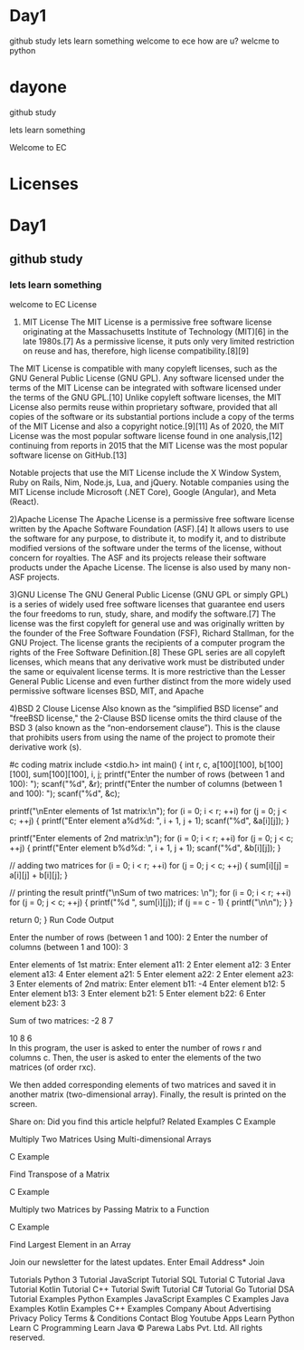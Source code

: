 # Day1
github study
lets learn something
welcome to ece
how are u?
welcme to python
# dayone

github study

lets learn something

Welcome to EC
# Licenses

# Day1
## github study
### lets learn something
welcome to EC
License


1) MIT License
The MIT License is a permissive free software license originating at the Massachusetts Institute of Technology (MIT)[6] in the late 1980s.[7] As a permissive license, it puts only very limited restriction on reuse and has, therefore, high license compatibility.[8][9]

The MIT License is compatible with many copyleft licenses, such as the GNU General Public License (GNU GPL). Any software licensed under the terms of the MIT License can be integrated with software licensed under the terms of the GNU GPL.[10] Unlike copyleft software licenses, the MIT License also permits reuse within proprietary software, provided that all copies of the software or its substantial portions include a copy of the terms of the MIT License and also a copyright notice.[9][11] As of 2020, the MIT License was the most popular software license found in one analysis,[12] continuing from reports in 2015 that the MIT License was the most popular software license on GitHub.[13]

Notable projects that use the MIT License include the X Window System, Ruby on Rails, Nim, Node.js, Lua, and jQuery. Notable companies using the MIT License include Microsoft (.NET Core), Google (Angular), and Meta (React).


2)Apache License
The Apache License is a permissive free software license written by the Apache Software Foundation (ASF).[4] It allows users to use the software for any purpose, to distribute it, to modify it, and to distribute modified versions of the software under the terms of the license, without concern for royalties. The ASF and its projects release their software products under the Apache License. The license is also used by many non-ASF projects.


3)GNU License
The GNU General Public License (GNU GPL or simply GPL) is a series of widely used free software licenses that guarantee end users the four freedoms to run, study, share, and modify the software.[7] The license was the first copyleft for general use and was originally written by the founder of the Free Software Foundation (FSF), Richard Stallman, for the GNU Project. The license grants the recipients of a computer program the rights of the Free Software Definition.[8] These GPL series are all copyleft licenses, which means that any derivative work must be distributed under the same or equivalent license terms. It is more restrictive than the Lesser General Public License and even further distinct from the more widely used permissive software licenses BSD, MIT, and Apache


4)BSD 2 Clouse License
Also known as the “simplified BSD license” and "freeBSD license," the 2-Clause BSD license omits the third clause of the BSD 3 (also known as the “non-endorsement clause”). This is the clause that prohibits users from using the name of the project to promote their derivative work (s).

#c coding matrix
include <stdio.h>
int main() {
  int r, c, a[100][100], b[100][100], sum[100][100], i, j;
  printf("Enter the number of rows (between 1 and 100): ");
  scanf("%d", &r);
  printf("Enter the number of columns (between 1 and 100): ");
  scanf("%d", &c);

  printf("\nEnter elements of 1st matrix:\n");
  for (i = 0; i < r; ++i)
    for (j = 0; j < c; ++j) {
      printf("Enter element a%d%d: ", i + 1, j + 1);
      scanf("%d", &a[i][j]);
    }

  printf("Enter elements of 2nd matrix:\n");
  for (i = 0; i < r; ++i)
    for (j = 0; j < c; ++j) {
      printf("Enter element b%d%d: ", i + 1, j + 1);
      scanf("%d", &b[i][j]);
    }

  // adding two matrices
  for (i = 0; i < r; ++i)
    for (j = 0; j < c; ++j) {
      sum[i][j] = a[i][j] + b[i][j];
    }

  // printing the result
  printf("\nSum of two matrices: \n");
  for (i = 0; i < r; ++i)
    for (j = 0; j < c; ++j) {
      printf("%d   ", sum[i][j]);
      if (j == c - 1) {
        printf("\n\n");
      }
    }

  return 0;
}
Run Code
Output

Enter the number of rows (between 1 and 100): 2
Enter the number of columns (between 1 and 100): 3

Enter elements of 1st matrix:
Enter element a11: 2
Enter element a12: 3
Enter element a13: 4
Enter element a21: 5
Enter element a22: 2
Enter element a23: 3
Enter elements of 2nd matrix:
Enter element b11: -4
Enter element b12: 5
Enter element b13: 3
Enter element b21: 5
Enter element b22: 6
Enter element b23: 3

Sum of two matrices: 
-2   8   7   

10   8   6  
In this program, the user is asked to enter the number of rows r and columns c. Then, the user is asked to enter the elements of the two matrices (of order rxc).

We then added corresponding elements of two matrices and saved it in another matrix (two-dimensional array). Finally, the result is printed on the screen.

Share on:
Did you find this article helpful?
Related Examples
C Example

Multiply Two Matrices Using Multi-dimensional Arrays

C Example

Find Transpose of a Matrix

C Example

Multiply two Matrices by Passing Matrix to a Function

C Example

Find Largest Element in an Array


Join our newsletter for the latest updates.
Enter Email Address*
Join


Tutorials
Python 3 Tutorial
JavaScript Tutorial
SQL Tutorial
C Tutorial
Java Tutorial
Kotlin Tutorial
C++ Tutorial
Swift Tutorial
C# Tutorial
Go Tutorial
DSA Tutorial
Examples
Python Examples
JavaScript Examples
C Examples
Java Examples
Kotlin Examples
C++ Examples
Company
About
Advertising
Privacy Policy
Terms & Conditions
Contact
Blog
Youtube
Apps
Learn Python
Learn C Programming
Learn Java
© Parewa Labs Pvt. Ltd. All rights reserved.

   
